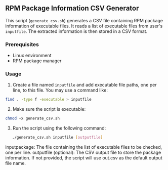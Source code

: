 ## RPM Package Information CSV Generator

This script (`generate_csv.sh`) generates a CSV file containing RPM package information of executable files. It reads a list of executable files from user's `inputfile`. The extracted information is then stored in a CSV format.

### Prerequisites

- Linux environment
- RPM package manager

### Usage

1. Create a file named `inputfile` and add executable file paths, one per line, to this file. You may use a command like: 

```bash
find . -type f -executable > inputfile
 ```

2. Make sure the script is executable:

```bash
chmod +x generate_csv.sh
```

3. Run the script using the following command:

```bash
   ./generate_csv.sh inputfile [outputfile]
```

inputpackage: The file containing the list of executable files to be checked, one per line.
outputfile (optional): The CSV output file to store the package information. If not provided, the script will use out.csv as the default output file name.